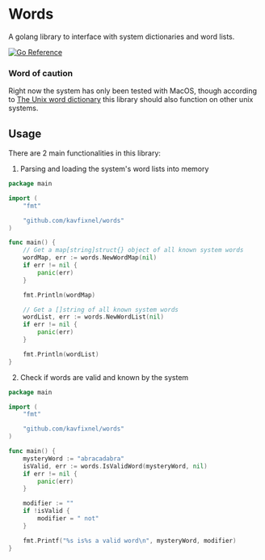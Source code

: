 # Words
A golang library to interface with system dictionaries and word lists.

[![Go Reference](https://pkg.go.dev/badge/github.com/kavfixnel/words.svg)](https://pkg.go.dev/github.com/kavfixnel/words)

### Word of caution
Right now the system has only been tested with MacOS, though according to [The Unix word dictionary](https://en.wikipedia.org/wiki/Words_(Unix))
this library should also function on other unix systems.

## Usage
There are 2 main functionalities in this library:
1. Parsing and loading the system's word lists into memory
```go
package main

import (
    "fmt"

    "github.com/kavfixnel/words"
)

func main() {
    // Get a map[string]struct{} object of all known system words
    wordMap, err := words.NewWordMap(nil)
    if err != nil {
        panic(err)
    }

    fmt.Println(wordMap)

    // Get a []string of all known system words
    wordList, err := words.NewWordList(nil)
    if err != nil {
        panic(err)
    }

    fmt.Println(wordList)
}
```

2. Check if words are valid and known by the system
```go
package main

import (
    "fmt"

    "github.com/kavfixnel/words"
)

func main() {
    mysteryWord := "abracadabra"
    isValid, err := words.IsValidWord(mysteryWord, nil)
    if err != nil {
        panic(err)
    }

    modifier := ""
    if !isValid {
        modifier = " not"
    }

    fmt.Printf("%s is%s a valid word\n", mysteryWord, modifier)
}
```
